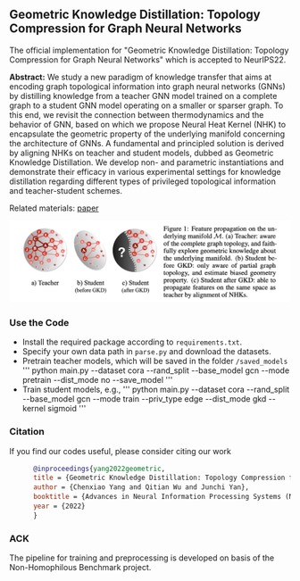 ## Geometric Knowledge Distillation: Topology Compression for Graph Neural Networks

The official implementation for "Geometric Knowledge Distillation: Topology Compression for Graph Neural Networks" which is accepted to NeurIPS22. 

**Abstract:** We study a new paradigm of knowledge transfer that aims at encoding graph topological information into graph neural networks (GNNs) by distilling knowledge from a teacher GNN model trained on a complete graph to a student GNN model operating on a smaller or sparser graph. To this end, we revisit the connection between thermodynamics and the behavior of GNN, based on which we propose Neural Heat Kernel (NHK) to encapsulate the geometric property of the underlying manifold concerning the architecture of GNNs. A fundamental and principled solution is derived by aligning NHKs on teacher and student models, dubbed as Geometric Knowledge Distillation. We develop non- and parametric instantiations and demonstrate their efficacy in various experimental settings for knowledge distillation regarding different types of privileged topological information and teacher-student schemes.

Related materials: 
[paper](https://openreview.net/pdf?id=7WGNT3MHyBm)

<img src="figure.png" width="900">

### Use the Code

- Install the required package according to `requirements.txt`.
- Specify your own data path in `parse.py` and download the datasets.
- Pretrain teacher models, which will be saved in the folder `/saved_models`
'''
python main.py --dataset cora --rand_split --base_model gcn --mode pretrain --dist_mode no --save_model 
'''
- Train student models, e.g.,
'''
python main.py --dataset cora --rand_split --base_model gcn --mode train --priv_type edge --dist_mode gkd --kernel sigmoid
'''

### Citation
If you find our codes useful, please consider citing our work
```bibtex
      @inproceedings{yang2022geometric,
      title = {Geometric Knowledge Distillation: Topology Compression for Graph Neural Networks},
      author = {Chenxiao Yang and Qitian Wu and Junchi Yan},
      booktitle = {Advances in Neural Information Processing Systems (NeurIPS)},
      year = {2022}
      }
```

### ACK
The pipeline for training and preprocessing is developed on basis of the Non-Homophilous Benchmark project.